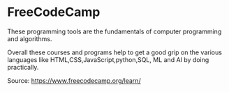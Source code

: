 # FreeCodeCamp 
These programming tools are  the fundamentals of computer programming and algorithms.

Overall these courses and programs help to get a good grip on the various languages like HTML,CSS,JavaScript,python,SQL, ML and AI by doing practically.

Source: https://www.freecodecamp.org/learn/
